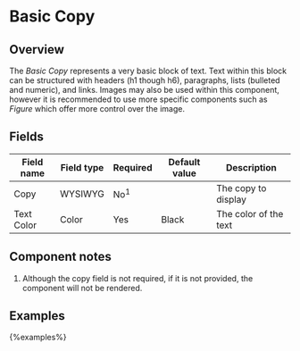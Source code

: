 # Basic Copy

## Overview

The _Basic Copy_ represents a very basic block of text. Text within this block can be structured with headers
(h1 though h6), paragraphs, lists (bulleted and numeric), and links. Images may also be used within this component,
however it is recommended to use more specific components such as _Figure_ which offer more control over the image.

## Fields

| Field name | Field type | Required       | Default value | Description           |
|------------|------------|----------------|---------------|-----------------------|
| Copy       | WYSIWYG    | No<sup>1</sup> |               | The copy to display   |
| Text Color | Color      | Yes            | Black         | The color of the text |

## Component notes

1. Although the copy field is not required, if it is not provided, the component will not be rendered.

## Examples

{%examples%}

